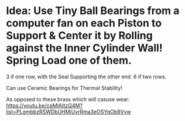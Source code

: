 # Idea: Use Tiny Ball Bearings from a computer fan on each Piston to Support & Center it by Rolling against the Inner Cylinder Wall! Spring Load one of them.
3 if one row, with the Seal Supporting the other end. 6 if two rows.

Can use Ceramic Bearings for Thermal Stability!

As opposed to these brass which will casuse wear: https://youtu.be/cpMlAItzQ4M?list=PLgmbbzRSWDbUHMjUvrRma3eOSYqOb8Vvw
